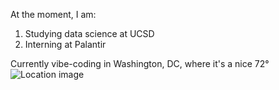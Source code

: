At the moment, I am:
1. Studying data science at UCSD
2. Interning at Palantir

Currently vibe-coding in Washington, DC, where it's a nice 72°
![Location image](https://images.unsplash.com/photo-1720678465322-c643d943d3ec?ixid=M3w0NjQ5NTB8MHwxfHJhbmRvbXx8fHx8fHx8fDE3NTc5ODg4MzN8&ixlib=rb-4.1.0)